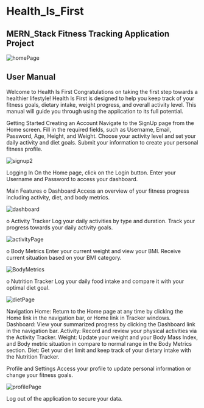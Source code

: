 # Health_Is_First

## MERN_Stack Fitness Tracking Application Project


![homePage](https://github.com/SaraArzideh/React_Skill_Building/assets/145482976/7c2cf036-9bf1-479b-ba3a-4a21509b3379)

## User Manual

Welcome to Health Is First
Congratulations on taking the first step towards a healthier lifestyle! Health Is First is designed to help you keep track of your fitness goals, dietary intake, weight progress, and overall activity level. This manual will guide you through using the application to its full potential.

Getting Started
Creating an Account
Navigate to the SignUp page from the Home screen. 
Fill in the required fields, such as Username, Email, Password, Age, Height, and Weight.
Choose your activity level and set your daily activity and diet goals.
Submit your information to create your personal fitness profile.

![signup2](https://github.com/SaraArzideh/Health_Is_First/assets/145482976/3d2b1207-02c1-4495-a0cd-a4e3b9719c10)

Logging In
On the Home page, click on the Login button.
Enter your Username and Password to access your dashboard.

Main Features
o	Dashboard
Access an overview of your fitness progress including activity, diet, and body metrics.

![dashboard](https://github.com/SaraArzideh/Health_Is_First/assets/145482976/ae7e2da7-84e6-4293-afb4-b2cd5b531fd4)

o	Activity Tracker
Log your daily activities by type and duration. Track your progress towards your daily activity goals.

![activityPage](https://github.com/SaraArzideh/Health_Is_First/assets/145482976/d286931c-836d-4928-a98e-c9eac215d77f)

o	Body Metrics
Enter your current weight and view your BMI. Receive current situation based on your BMI category.

![BodyMetrics](https://github.com/SaraArzideh/Health_Is_First/assets/145482976/abfe5afe-a49a-4304-bee6-bcf1e9be7398)

o	Nutrition Tracker
Log your daily food intake and compare it with your optimal diet goal.

![dietPage](https://github.com/SaraArzideh/Health_Is_First/assets/145482976/98070073-0ae5-4501-ac06-32e16cffb917)

Navigation
Home: Return to the Home page at any time by clicking the Home link in the navigation bar, or Home link in Tracker windows.
Dashboard: View your summarized progress by clicking the Dashboard link in the navigation bar.
Activity: Record and review your physical activities via the Activity Tracker.
Weight: Update your weight and your Body Mass Index, and Body metric situation in compare to normal range in the Body Metrics section.
Diet: Get your diet limit and keep track of your dietary intake with the Nutrition Tracker.

Profile and Settings
Access your profile to update personal information or change your fitness goals.

![profilePage](https://github.com/SaraArzideh/Health_Is_First/assets/145482976/11be443f-f7a0-44cd-bf87-ee87166f432e)

Log out of the application to secure your data.

